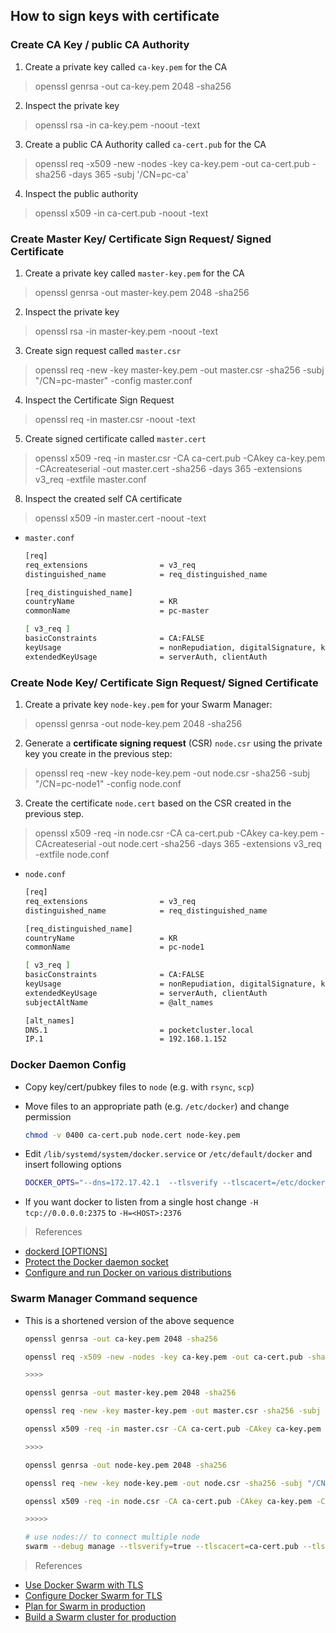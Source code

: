 ## How to sign keys with certificate

### Create CA Key / public CA Authority

1. Create a private key called `ca-key.pem` for the CA
	
  > openssl genrsa -out ca-key.pem 2048 -sha256
  
2. Inspect the private key

  > openssl rsa -in ca-key.pem -noout -text

3. Create a public CA Authority called `ca-cert.pub` for the CA

  > openssl req -x509 -new -nodes -key ca-key.pem -out ca-cert.pub -sha256 -days 365 -subj '/CN=pc-ca'

4. Inspect the public authority

  > openssl x509 -in ca-cert.pub -noout -text

### Create Master Key/ Certificate Sign Request/ Signed Certificate

1. Create a private key called `master-key.pem` for the CA
	
  > openssl genrsa -out master-key.pem 2048 -sha256
  
2. Inspect the private key

  > openssl rsa -in master-key.pem -noout -text

3. Create sign request called `master.csr`

  > openssl req -new -key master-key.pem -out master.csr -sha256 -subj "/CN=pc-master" -config master.conf
  
4. Inspect the Certificate Sign Request

  > openssl req -in master.csr -noout -text

5. Create signed certificate called `master.cert`

  > openssl x509 -req -in master.csr -CA ca-cert.pub -CAkey ca-key.pem -CAcreateserial -out master.cert -sha256 -days 365 -extensions v3_req -extfile master.conf

8. Inspect the created self CA certificate

  > openssl x509 -in master.cert -noout -text

- `master.conf` 

  ```sh
  [req]
  req_extensions 				= v3_req
  distinguished_name 			= req_distinguished_name
  
  [req_distinguished_name]
  countryName					= KR
  commonName					= pc-master

  [ v3_req ]
  basicConstraints 				= CA:FALSE
  keyUsage 						= nonRepudiation, digitalSignature, keyEncipherment
  extendedKeyUsage 				= serverAuth, clientAuth
  ```

### Create Node Key/ Certificate Sign Request/ Signed Certificate

1. Create a private key `node-key.pem` for your Swarm Manager:

  > openssl genrsa -out node-key.pem 2048 -sha256

2. Generate a **certificate signing request** (CSR) `node.csr` using the private key you create in the previous step:

  > openssl req -new -key node-key.pem -out node.csr -sha256 -subj "/CN=pc-node1" -config node.conf

3. Create the certificate `node.cert` based on the CSR created in the previous step.

  > openssl x509 -req -in node.csr -CA ca-cert.pub -CAkey ca-key.pem -CAcreateserial -out node.cert -sha256 -days 365 -extensions v3_req -extfile node.conf

- `node.conf`

  ```sh
  [req]
  req_extensions 				= v3_req
  distinguished_name 			= req_distinguished_name
  
  [req_distinguished_name]
  countryName					= KR
  commonName					= pc-node1
  
  [ v3_req ]
  basicConstraints 				= CA:FALSE
  keyUsage 						= nonRepudiation, digitalSignature, keyEncipherment
  extendedKeyUsage 				= serverAuth, clientAuth
  subjectAltName 				= @alt_names
  
  [alt_names]
  DNS.1 						= pocketcluster.local
  IP.1 							= 192.168.1.152
  ```

### Docker Daemon Config
- Copy key/cert/pubkey files to `node` (e.g. with `rsync`, `scp`)
- Move files to an appropriate path (e.g. `/etc/docker`) and change permission

  ```sh
  chmod -v 0400 ca-cert.pub node.cert node-key.pem
  ```
- Edit `/lib/systemd/system/docker.service` or `/etc/default/docker` and insert following options
  
  ```sh
  DOCKER_OPTS="--dns=172.17.42.1  --tlsverify --tlscacert=/etc/docker/ca-cert.pub" --tlscert=/etc/docker/odroid.cert --tlskey=/etc/docker/odroid-key.pem -H tcp://0.0.0.0:2375 -H unix:///var/run/docker.sock --insecure-registry pc-master:5000"
  ```
- If you want docker to listen from a single host change `-H tcp://0.0.0.0:2375` to `-H=<HOST>:2376`

> References

- [dockerd [OPTIONS]](https://docs.docker.com/engine/reference/commandline/dockerd/)
- [Protect the Docker daemon socket](https://docs.docker.com/engine/security/https/)
- [Configure and run Docker on various distributions](https://docs.docker.com/engine/admin/)

### Swarm Manager Command sequence

- This is a shortened version of the above sequence

  ```sh
  openssl genrsa -out ca-key.pem 2048 -sha256
  
  openssl req -x509 -new -nodes -key ca-key.pem -out ca-cert.pub -sha256 -days 365 -subj '/CN=pc-ca'
  
  >>>>
  
  openssl genrsa -out master-key.pem 2048 -sha256
  
  openssl req -new -key master-key.pem -out master.csr -sha256 -subj "/CN=pc-master" -config master.conf
  
  openssl x509 -req -in master.csr -CA ca-cert.pub -CAkey ca-key.pem -CAcreateserial -out master.cert -sha256 -days 365 -extensions v3_req -extfile master.conf
  
  >>>>
  
  openssl genrsa -out node-key.pem 2048 -sha256
  
  openssl req -new -key node-key.pem -out node.csr -sha256 -subj "/CN=pc-node1" -config node.conf
  
  openssl x509 -req -in node.csr -CA ca-cert.pub -CAkey ca-key.pem -CAcreateserial -out node.cert -sha256 -days 365 -extensions v3_req -extfile node.conf
  
  >>>>>
  
  # use nodes:// to connect multiple node
  swarm --debug manage --tlsverify=true --tlscacert=ca-cert.pub --tlscert=master.cert --tlskey=master-key.pem --host=:3376 --advertise=192.168.1.236:3376 nodes://192.168.1.151:2375,192.168.1.152:2375
  ```

> References

- [Use Docker Swarm with TLS
](https://docs.docker.com/swarm/secure-swarm-tls/)
- [Configure Docker Swarm for TLS](https://docs.docker.com/swarm/configure-tls/)
- [Plan for Swarm in production](https://docs.docker.com/swarm/plan-for-production/)
- [Build a Swarm cluster for production
](https://docs.docker.com/swarm/install-manual/)
